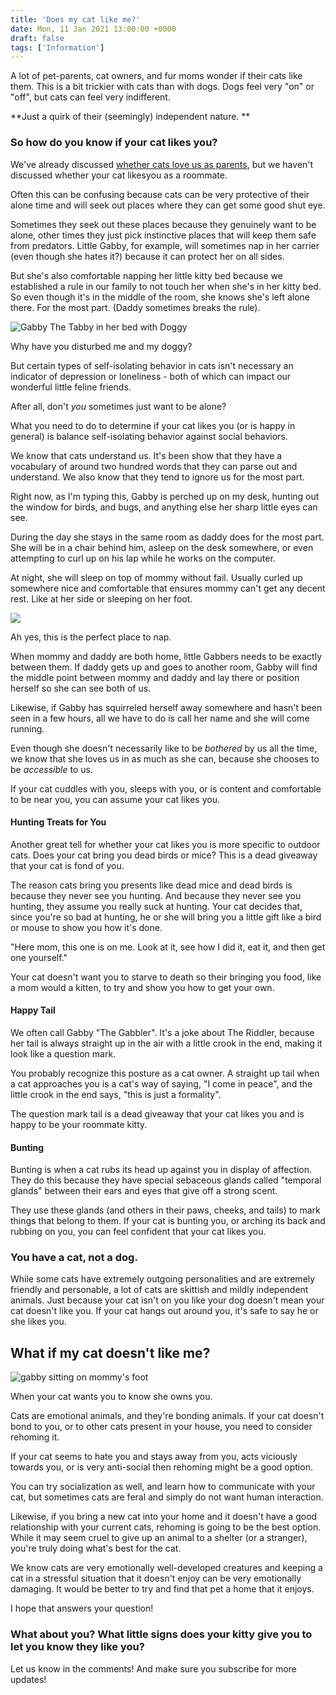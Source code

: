 ```yaml
---
title: 'Does my cat like me?'
date: Mon, 11 Jan 2021 13:00:00 +0000
draft: false
tags: ['Information']
---
```


A lot of pet-parents, cat owners, and fur moms wonder if their cats like them. This is a bit trickier with cats than with dogs. Dogs feel very "on" or "off", but cats can feel very indifferent.

**Just a quirk of their (seemingly) independent nature. **

### So how do you know if your cat likes you?

We've already discussed [whether cats love us as parents](http://www.gabbythetabby.com/cat-think-im-mom-dad/), but we haven't discussed whether your cat likesyou as a roommate.

Often this can be confusing because cats can be very protective of their alone time and will seek out places where they can get some good shut eye.

Sometimes they seek out these places because they genuinely want to be alone, other times they just pick instinctive places that will keep them safe from predators. Little Gabby, for example, will sometimes nap in her carrier (even though she hates it?) because it can protect her on all sides.

But she's also comfortable napping her little kitty bed because we established a rule in our family to not touch her when she's in her kitty bed. So even though it's in the middle of the room, she knows she's left alone there. For the most part. (Daddy sometimes breaks the rule).

![Gabby The Tabby in her bed with Doggy](http://www.gabbythetabby.com/wp-content/uploads/2017/09/20170909_113602-4183204646-1505216381507-1024x1024.jpg)

Why have you disturbed me and my doggy?

But certain types of self-isolating behavior in cats isn't necessary an indicator of depression or loneliness - both of which can impact our wonderful little feline friends.

After all, don't _you_ sometimes just want to be alone?

What you need to do to determine if your cat likes you (or is happy in general) is balance self-isolating behavior against social behaviors.

We know that cats understand us. It's been show that they have a vocabulary of around two hundred words that they can parse out and understand. We also know that they tend to ignore us for the most part.

Right now, as I'm typing this, Gabby is perched up on my desk, hunting out the window for birds, and bugs, and anything else her sharp little eyes can see.

During the day she stays in the same room as daddy does for the most part. She will be in a chair behind him, asleep on the desk somewhere, or even attempting to curl up on his lap while he works on the computer.

At night, she will sleep on top of mommy without fail. Usually curled up somewhere nice and comfortable that ensures mommy can't get any decent rest. Like at her side or sleeping on her foot.

![](https://www.gabbythetabby.com/wp-content/uploads/2017/09/20170809_132004-e1505222300356-1.jpg)

Ah yes, this is the perfect place to nap.

When mommy and daddy are both home, little Gabbers needs to be exactly between them. If daddy gets up and goes to another room, Gabby will find the middle point between mommy and daddy and lay there or position herself so she can see both of us.

Likewise, if Gabby has squirreled herself away somewhere and hasn't been seen in a few hours, all we have to do is call her name and she will come running.

Even though she doesn't necessarily like to be _bothered_ by us all the time, we know that she loves us in as much as she can, because she chooses to be _accessible_ to us.

If your cat cuddles with you, sleeps with you, or is content and comfortable to be near you, you can assume your cat likes you.

#### Hunting Treats for You

Another great tell for whether your cat likes you is more specific to outdoor cats. Does your cat bring you dead birds or mice? This is a dead giveaway that your cat is fond of you.

The reason cats bring you presents like dead mice and dead birds is because they never see you hunting. And because they never see you hunting, they assume you really suck at hunting. Your cat decides that, since you're so bad at hunting, he or she will bring you a little gift like a bird or mouse to show you how it's done.

"Here mom, this one is on me. Look at it, see how I did it, eat it, and then get one yourself."

Your cat doesn't want you to starve to death so their bringing you food, like a mom would a kitten, to try and show you how to get your own.

#### Happy Tail

We often call Gabby "The Gabbler". It's a joke about The Riddler, because her tail is always straight up in the air with a little crook in the end, making it look like a question mark.

You probably recognize this posture as a cat owner. A straight up tail when a cat approaches you is a cat's way of saying, "I come in peace", and the little crook in the end says, "this is just a formality".

The question mark tail is a dead giveaway that your cat likes you and is happy to be your roommate kitty.

#### Bunting

Bunting is when a cat rubs its head up against you in display of affection. They do this because they have special sebaceous glands called "temporal glands" between their ears and eyes that give off a strong scent.

They use these glands (and others in their paws, cheeks, and tails) to mark things that belong to them. If your cat is bunting you, or arching its back and rubbing on you, you can feel confident that your cat likes you.

### You have a cat, not a dog.

While some cats have extremely outgoing personalities and are extremely friendly and personable, a lot of cats are skittish and mildly independent animals. Just because your cat isn't on you like your dog doesn't mean your cat doesn't like you. If your cat hangs out around you, it's safe to say he or she likes you.

What if my cat doesn't like me?
-------------------------------

![gabby sitting on mommy's foot](http://www.gabbythetabby.com/wp-content/uploads/2017/09/20170724_151217-1671277979-1505226704526-239x300.jpg)

When your cat wants you to know she owns you.

Cats are emotional animals, and they're bonding animals. If your cat doesn't bond to you, or to other cats present in your house, you need to consider rehoming it.

If your cat seems to hate you and stays away from you, acts viciously towards you, or is very anti-social then rehoming might be a good option.

You can try socialization as well, and learn how to communicate with your cat, but sometimes cats are feral and simply do not want human interaction.

Likewise, if you bring a new cat into your home and it doesn't have a good relationship with your current cats, rehoming is going to be the best option. While it may seem cruel to give up an animal to a shelter (or a stranger), you're truly doing what's best for the cat.

We know cats are very emotionally well-developed creatures and keeping a cat in a stressful situation that it doesn't enjoy can be very emotionally damaging. It would be better to try and find that pet a home that it enjoys.

I hope that answers your question!

### **What about you? What little signs does your kitty give you to let you know they like you?**

Let us know in the comments! And make sure you subscribe for more updates!